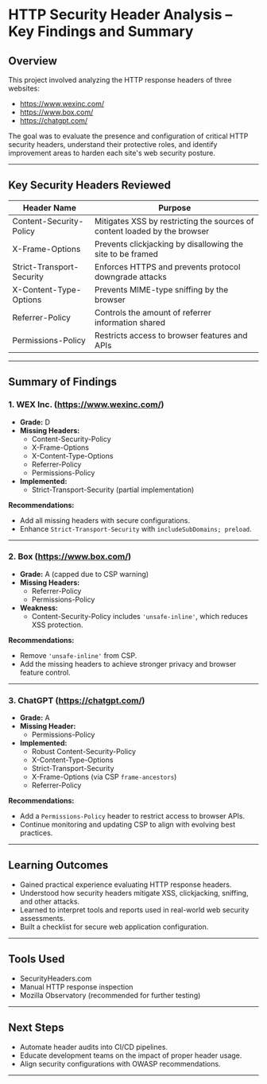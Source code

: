 # HTTP Security Header Analysis – Key Findings and Summary

## Overview

This project involved analyzing the HTTP response headers of three websites:
- https://www.wexinc.com/
- https://www.box.com/
- https://chatgpt.com/

The goal was to evaluate the presence and configuration of critical HTTP security headers, understand their protective roles, and identify improvement areas to harden each site's web security posture.

---

## Key Security Headers Reviewed

| Header Name               | Purpose                                                                 |
|---------------------------|-------------------------------------------------------------------------|
| Content-Security-Policy   | Mitigates XSS by restricting the sources of content loaded by the browser |
| X-Frame-Options           | Prevents clickjacking by disallowing the site to be framed              |
| Strict-Transport-Security | Enforces HTTPS and prevents protocol downgrade attacks                 |
| X-Content-Type-Options    | Prevents MIME-type sniffing by the browser                             |
| Referrer-Policy           | Controls the amount of referrer information shared                     |
| Permissions-Policy        | Restricts access to browser features and APIs                          |

---

## Summary of Findings

### 1. WEX Inc. (https://www.wexinc.com/)
- **Grade:** D
- **Missing Headers:**
  - Content-Security-Policy
  - X-Frame-Options
  - X-Content-Type-Options
  - Referrer-Policy
  - Permissions-Policy
- **Implemented:**
  - Strict-Transport-Security (partial implementation)

**Recommendations:**
- Add all missing headers with secure configurations.
- Enhance `Strict-Transport-Security` with `includeSubDomains; preload`.

---

### 2. Box (https://www.box.com/)
- **Grade:** A (capped due to CSP warning)
- **Missing Headers:**
  - Referrer-Policy
  - Permissions-Policy
- **Weakness:**
  - Content-Security-Policy includes `'unsafe-inline'`, which reduces XSS protection.

**Recommendations:**
- Remove `'unsafe-inline'` from CSP.
- Add the missing headers to achieve stronger privacy and browser feature control.

---

### 3. ChatGPT (https://chatgpt.com/)
- **Grade:** A
- **Missing Header:**
  - Permissions-Policy
- **Implemented:**
  - Robust Content-Security-Policy
  - X-Content-Type-Options
  - Strict-Transport-Security
  - X-Frame-Options (via CSP `frame-ancestors`)
  - Referrer-Policy

**Recommendations:**
- Add a `Permissions-Policy` header to restrict access to browser APIs.
- Continue monitoring and updating CSP to align with evolving best practices.

---

## Learning Outcomes

- Gained practical experience evaluating HTTP response headers.
- Understood how security headers mitigate XSS, clickjacking, sniffing, and other attacks.
- Learned to interpret tools and reports used in real-world web security assessments.
- Built a checklist for secure web application configuration.

---

## Tools Used

- SecurityHeaders.com
- Manual HTTP response inspection
- Mozilla Observatory (recommended for further testing)

---

## Next Steps

- Automate header audits into CI/CD pipelines.
- Educate development teams on the impact of proper header usage.
- Align security configurations with OWASP recommendations.

---

